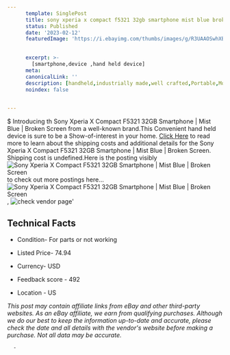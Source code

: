 ```yaml
---
      template: SinglePost
      title: sony xperia x compact f5321 32gb smartphone mist blue broken screen
      status: Published
      date: '2023-02-12'
      featuredImage: 'https://i.ebayimg.com/thumbs/images/g/R3UAAOSwhXBjeLFv/s-l225.jpg'
       

      excerpt: >-
        [smartphone,device ,hand held device]
      meta:
      canonicalLink: ''
      description: [handheld,industrially made,well crafted,Portable,Mobile,Compact,Convenient,Lightweight,Maneuverable,Man-portable,Miniature,Carriable,Hand-held,Light,Holdable,Transportable,Mobile device,Pocket-sized,On-the-go,Wireless,Cordless,Compact size,Convenient size, smartphone,device ,hand held device]
      noindex: false
      

---
```

$
      Introducing th Sony Xperia X Compact F5321 32GB Smartphone | Mist Blue | Broken Screen from a well-known brand.This Convenient hand held device is sure to be a Show-of-interest in your home. [Click Here](https://www.ebay.com/itm/175496414978?hash=item28dc66c702%3Ag%3AR3UAAOSwhXBjeLFv&mkevt=1&mkcid=1&mkrid=711-53200-19255-0&campid=%253CePNCampaignId%253E&customid=%253CreferenceId%253E&toolid=10049) to read more to learn about the shipping costs and additional details for the Sony Xperia X Compact F5321 32GB Smartphone | Mist Blue | Broken Screen. Shipping cost is undefined.Here is the posting visibly ![Sony Xperia X Compact F5321 32GB Smartphone | Mist Blue | Broken Screen](https://i.ebayimg.com/thumbs/images/g/R3UAAOSwhXBjeLFv/s-l225.jpg) to check out more postings here... ![Sony Xperia X Compact F5321 32GB Smartphone | Mist Blue | Broken Screen](https://i.ebayimg.com/images/g/R3UAAOSwhXBjeLFv/s-l1600.jpg), ![check vendor page](https://origin-galleryplus.ebayimg.com/ws/web/175496414978_2_0_1/225x225.jpg,https://origin-galleryplus.ebayimg.com/ws/web/175496414978_3_0_1/225x225.jpg,https://origin-galleryplus.ebayimg.com/ws/web/175496414978_4_0_1/225x225.jpg)'

      

 ## Technical Facts 



     
      

 - Condition- For parts or not working 


      

 - Listed Price- 74.94 


      

 - Currency- USD 


      

 - Feedback score - 492 


      

 - Location - US 


      
      

 *_This post may contain affiliate links from eBay and other third-party websites. As an eBay affiliate, we earn from qualifying purchases. Although we do our best to keep the information up-to-date and accurate, please check the date and all details with the vendor's website before making a purchase. Not all data may be accurate._*




      -
